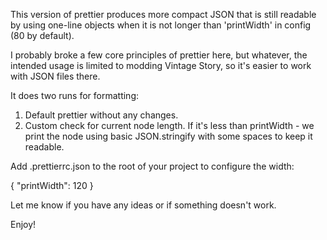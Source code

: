 This version of prettier produces more compact JSON that is still readable by using one-line objects when it is not longer than 'printWidth' in config (80 by default).

I probably broke a few core principles of prettier here, but whatever, the intended usage is limited to modding Vintage Story, so it's easier to work with JSON files there.

It does two runs for formatting:
1. Default prettier without any changes.
2. Custom check for current node length. If it's less than printWidth - we print the node using basic JSON.stringify with some spaces to keep it readable.

Add .prettierrc.json to the root of your project to configure the width:

{
  "printWidth": 120
}

Let me know if you have any ideas or if something doesn't work.

Enjoy!

